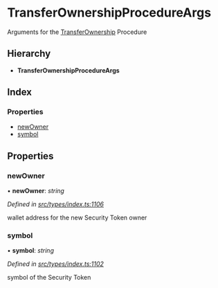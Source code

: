 # TransferOwnershipProcedureArgs

Arguments for the [TransferOwnership]() Procedure

## Hierarchy

* **TransferOwnershipProcedureArgs**

## Index

### Properties

* [newOwner]()
* [symbol]()

## Properties

### newOwner

• **newOwner**: _string_

_Defined in_ [_src/types/index.ts:1106_](https://github.com/PolymathNetwork/polymath-sdk/blob/550676f/src/types/index.ts#L1106)

wallet address for the new Security Token owner

### symbol

• **symbol**: _string_

_Defined in_ [_src/types/index.ts:1102_](https://github.com/PolymathNetwork/polymath-sdk/blob/550676f/src/types/index.ts#L1102)

symbol of the Security Token


